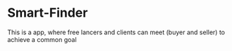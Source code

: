 # Smart-Finder

This is a app, where free lancers and clients can meet (buyer and seller) to achieve a common goal
